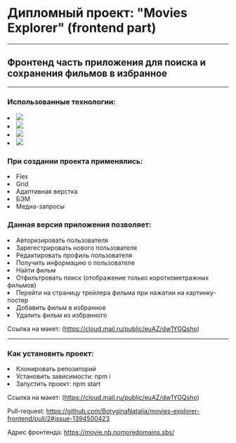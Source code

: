 # Дипломный проект: "Movies Explorer" (frontend part)
___
## Фронтенд часть приложения для поиска и сохранения фильмов в избранное
___
### Использованные технологии:
  
  <p align="left">
  <li><img src="https://img.shields.io/badge/html5-%23E34F26.svg?style=for-the-badge&logo=html5&logoColor=white" /></li>
  <li><img src="https://img.shields.io/badge/css3-%231572B6.svg?style=for-the-badge&logo=css3&logoColor=white" /></li>
  <li><img src="https://img.shields.io/badge/javascript-%23323330.svg?style=for-the-badge&logo=javascript&logoColor=%23F7DF1E" /></li>
  <li><img src="https://img.shields.io/badge/react-%2320232a.svg?style=for-the-badge&logo=react&logoColor=%2361DAFB" />
  </p>  

### При создании проекта применялись:  
  <p align="left">
  <li>Flex</li>
  <li>Grid</li>
  <li>Адаптивная верстка</li>
  <li>БЭМ</>
  <li>Медиа-запросы</li>
  </p>
  
### Данная версия приложения позволяет:
  <p align="left">
  <li>Авторизировать пользователя</li>
  <li>Зарегестрировать нового пользователя</>
  <li>Редактировать профиль пользователя</li>
  <li>Получить информацию о пользователе</li>
  <li>Найти фильм</li>
  <li>Отфильтровать поиск (отображение только короткометражных фильмов)</li>
  <li>Перейти на страницу трейлера фильма при нажатии на картинку-постер</li>
  <li>Добавить фильм в избранное</li>
  <li>Удалить фильм из избранного</li>
  </p>

Ссылка на макет: (https://cloud.mail.ru/public/euAZ/dw1YGQsho)

___
### Как установить проект:

<p align="left">
  <li>Клонировать репозиторий</li>
  <li>Установить зависимости: npm i</>
  <li>Запустить проект: npm start</li>

Ссылка на макет: (https://cloud.mail.ru/public/euAZ/dw1YGQsho)

Pull-request: https://github.com/BotyginaNatalia/movies-explorer-frontend/pull/2#issue-1394500423

Адрес фронтенда: https://movie.nb.nomoredomains.sbs/
